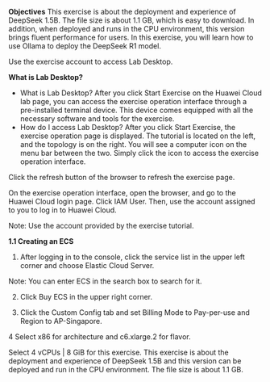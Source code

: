 **Objectives**
This exercise is about the deployment and experience of DeepSeek 1.5B. The file size is about 1.1 GB, which is easy to download. In addition, when deployed and runs in the CPU environment, this version brings fluent performance for users.
In this exercise, you will learn how to use Ollama to deploy the DeepSeek R1 model.

Use the exercise account to access Lab Desktop.

**What is Lab Desktop?**
- What is Lab Desktop?
After you click Start Exercise on the Huawei Cloud lab page, you can access the exercise operation interface through a pre-installed terminal device. This device comes equipped with all the necessary software and tools for the exercise.
- How do I access Lab Desktop?
After you click Start Exercise, the exercise operation page is displayed. The tutorial is located on the left, and the topology is on the right. You will see a computer icon on the menu bar between the two. Simply click the icon to access the exercise operation interface.

Click the refresh button of the browser to refresh the exercise page.

On the exercise operation interface, open the browser, and go to the Huawei Cloud login page. Click IAM User. Then, use the account assigned to you to log in to Huawei Cloud.

Note: Use the account provided by the exercise tutorial.

**1.1 Creating an ECS**
1. After logging in to the console, click the service list in the upper left corner and choose Elastic Cloud Server.

Note: You can enter ECS in the search box to search for it.

2. Click Buy ECS in the upper right corner.

3. Click the Custom Config tab and set Billing Mode to Pay-per-use and Region to AP-Singapore.

4 Select x86 for architecture and c6.xlarge.2 for flavor.

Select 4 vCPUs | 8 GiB for this exercise. This exercise is about the deployment and experience of DeepSeek 1.5B and this version can be deployed and run in the CPU environment. The file size is about 1.1 GB.



